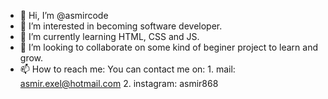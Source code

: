 - 👋 Hi, I’m @asmircode
- 👀 I’m interested in becoming software developer.
- 🌱 I’m currently learning HTML, CSS and JS.
- 💞️ I’m looking to collaborate on some kind of beginer project to learn and grow.
- 📫 How to reach me: You can contact me on:  1. mail: asmir.exel@hotmail.com    2. instagram: asmir868

<!---
asmircode/asmircode is a ✨ special ✨ repository because its `README.md` (this file) appears on your GitHub profile.
You can click the Preview link to take a look at your changes.
--->
